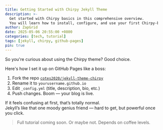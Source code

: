 ```yaml
---
title: Getting Started with Chirpy Jekyll Theme
description: >-
  Get started with Chirpy basics in this comprehensive overview.
  You will learn how to install, configure, and use your first Chirpy-based website, as well as deploy it to a web server.
author: ZapGrid
date: 2025-05-06 20:55:00 +0800
categories: [tech, tutorial]
tags: [jekyll, chirpy, github-pages]
pin: true
---
```


So you're curious about using the Chirpy theme? Good choice.

Here's how I set it up on GitHub Pages like a boss:

1. Fork the repo [`cotes2020/jekyll-theme-chirpy`](https://github.com/cotes2020/jekyll-theme-chirpy)
2. Rename it to `yourusername.github.io`
3. Edit `_config.yml` (title, description, bio, etc.)
4. Push changes. Boom — your blog is live.

If it feels confusing at first, that’s totally normal.  
Jekyll’s like that one moody genius friend — hard to get, but powerful once you click.

> Full tutorial coming soon. Or maybe not. Depends on coffee levels.
